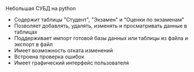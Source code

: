 Небольшая СУБД на python
- Содержит таблицы "Студент", "Экзамен" и "Оценки по экзаменам"
- Позволяет добавлять, удалять, изменять и просматривать данные в таблицах
- Поддерживает импорт готовой базы данных или таблицы из файла и экспорт в файл
- Имеет возможность отката изменений
- Встроена проверка ошибок
- Имеет графический интерфейс пользователя
